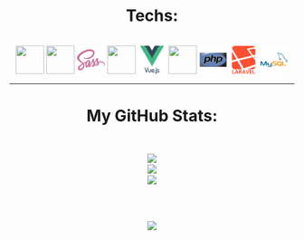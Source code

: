 
<!--
**fathergasc/fathergasc** is a ✨ _special_ ✨ repository because its `README.md` (this file) appears on your GitHub profile.

Here are some ideas to get you started:

- 🔭 I’m currently working on ...
- 🌱 I’m currently learning ...
- 👯 I’m looking to collaborate on ...
- 🤔 I’m looking for help with ...
- 💬 Ask me about ...
- 📫 How to reach me: ...
- 😄 Pronouns: ...
- ⚡ Fun fact: ...
-->
<div align="center">
  <h1>Techs:</h3> <br>
  
  <img src="https://raw.githubusercontent.com/get-icon/geticon/fc0f660daee147afb4a56c64e12bde6486b73e39/icons/html-5.svg" height="50" width="50"/>
  <img src="https://raw.githubusercontent.com/get-icon/geticon/fc0f660daee147afb4a56c64e12bde6486b73e39/icons/css-3.svg" height="50" width="50"/>
  <img src="https://github.com/devicons/devicon/blob/master/icons/sass/sass-original.svg" height="50" width="50"/>
  <img src="https://raw.githubusercontent.com/get-icon/geticon/fc0f660daee147afb4a56c64e12bde6486b73e39/icons/javascript.svg" height="50" width="50"/>
  <img src="https://raw.githubusercontent.com/devicons/devicon/1119b9f84c0290e0f0b38982099a2bd027a48bf1/icons/vuejs/vuejs-original-wordmark.svg" height="50" width="50"/>
  <img src="https://raw.githubusercontent.com/get-icon/geticon/fc0f660daee147afb4a56c64e12bde6486b73e39/icons/bootstrap.svg" height="50" width="50"/>
  <img src="https://raw.githubusercontent.com/devicons/devicon/1119b9f84c0290e0f0b38982099a2bd027a48bf1/icons/php/php-original.svg" height="50" width="50"/>
  <img src="https://raw.githubusercontent.com/devicons/devicon/1119b9f84c0290e0f0b38982099a2bd027a48bf1/icons/laravel/laravel-plain-wordmark.svg" height="50" width="50"/>
  <img src="https://raw.githubusercontent.com/devicons/devicon/1119b9f84c0290e0f0b38982099a2bd027a48bf1/icons/mysql/mysql-original-wordmark.svg" height="50" width="50"/>
  
</div>

<hr>



<div align="center">
  <h1>My GitHub Stats:</h3> <br>
  
![](https://github-readme-stats.vercel.app/api?username=fathergasc&show_icons=true&theme=onedark) <br>
  [![](http://github-readme-streak-stats.herokuapp.com?user=fathergasc&theme=onedark&border_radius=5&date_format=M%20j%5B%2C%20Y%5D&background=282C34)](https://git.io/streak-stats) <br>
[![](https://github-readme-stats.vercel.app/api/top-langs/?username=fathergasc&layout=compact&theme=onedark)](https://github.com/anuraghazra/github-readme-stats) <br>
 <br>
 
  
</div>

<br>

<div align="center">
  
[![](https://visitcount.itsvg.in/api?id=fathergasc&label=Profile%20Views&color=12&icon=5&pretty=false)](https://visitcount.itsvg.in)
  
</div>

